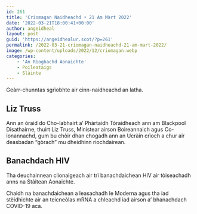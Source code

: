 ```yaml
---
id: 261
title: 'Criomagan Naidheachd • 21 Am Màrt 2022'
date: '2022-03-21T18:00:41+00:00'
author: angeidheal
layout: post
guid: 'https://angeidhealur.scot/?p=261'
permalink: /2022-03-21-criomagan-naidheachd-21-am-mart-2022/
image: /wp-content/uploads/2022/12/criomagan.webp
categories:
    - 'An Rìoghachd Aonaichte'
    - Poileataigs
    - Slàinte
---
```


Geàrr-chunntas sgrìobhte air cinn-naidheachd an latha.

## Liz Truss

Ann an òraid do Cho-labhairt a’ Phàrtaidh Tòraidheach ann am Blackpool Disathairne, thuirt Liz Truss, Ministear airson Boireannaich agus Co-ionannachd, gum bu chòir dhan chogadh ann an Ucràin crìoch a chur air deasbadan “gòrach” mu dheidhinn riochdairean.

## Banachdach HIV

Tha deuchainnean clionaigeach air trì banachdaichean HIV air tòiseachadh anns na Stàitean Aonaichte.

Chaidh na banachdaichean a leasachadh le Moderna agus tha iad stèidhichte air an teicneòlas mRNA a chleachd iad airson a’ bhanachdach COVID-19 aca.